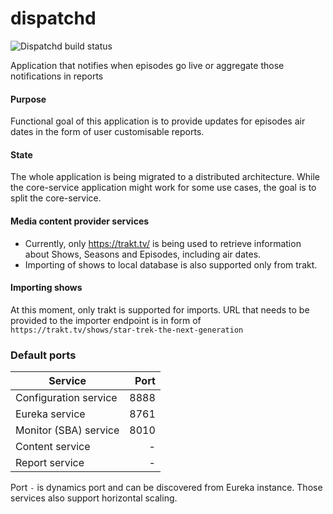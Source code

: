 # dispatchd 
![Dispatchd build status](https://github.com/sandjelkovic/dispatchd/workflows/Dispatchd%20CI/badge.svg)

Application that notifies when episodes go live or aggregate those notifications in reports

#### Purpose
Functional goal of this application is to provide updates for episodes air dates in the form of user customisable reports.

#### State
The whole application is being migrated to a distributed architecture. While the core-service application might work for some use cases, the goal is to split the core-service.

#### Media content provider services
* Currently, only https://trakt.tv/ is being used to retrieve information about Shows, Seasons and Episodes, including air dates.
* Importing of shows to local database is also supported only from trakt.

#### Importing shows
At this moment, only trakt is supported for imports. URL that needs to be provided to the importer endpoint is in form of `https://trakt.tv/shows/star-trek-the-next-generation`

### Default ports
| Service 	| Port
|----------	|-----:	|
| Configuration service 	| 8888 	|
| Eureka service 	| 8761 	|
| Monitor (SBA) service 	| 8010 	|
| Content service 	| - 	|
| Report service 	| - 	|
Port `-` is dynamics port and can be discovered from Eureka instance. Those services also support horizontal scaling.
